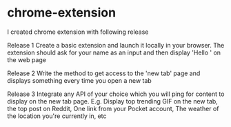 # chrome-extension

I created chrome extension with following release

Release 1
Create a basic extension and launch it locally in your browser. The extension should ask for your name as an input and then display 'Hello <name>' on the web page

Release 2
Write the method to get access to the 'new tab' page and displays something every time you open a new tab

Release 3
Integrate any API of your choice which you will ping for content to display on the new tab page. E.g. Display top trending GIF on the new tab, the top post on Reddit, One link from your Pocket account, The weather of the location you're currently in, etc
